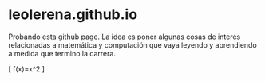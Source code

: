# leolerena.github.io

<script type="text/x-mathjax-config"> MathJax.Hub.Config({ tex2jax: { inlineMath: [ ['$','$'], ["\\(","\\)"] ], processEscapes: true } }); </script> <script type="text/javascript" charset="utf-8" src="https://cdn.mathjax.org/mathjax/latest/MathJax.js?config=TeX-AMS-MML_HTMLorMML" > </script> <script type="text/javascript" charset="utf-8" src="https://vincenttam.github.io/javascripts/MathJaxLocal.js" > </script> 

Probando esta github page.
La idea es poner algunas cosas de interés relacionadas a matemática y computación que vaya leyendo y aprendiendo a medida que termino la carrera.


\[ f(x)=x^2 \]
